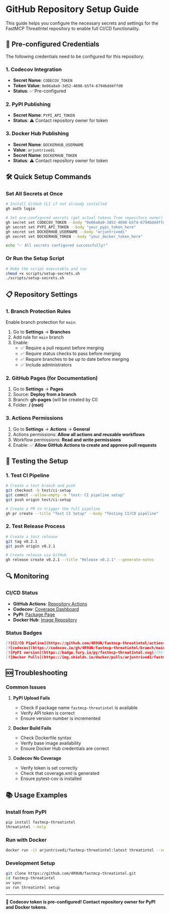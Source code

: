 # GitHub Repository Setup Guide

This guide helps you configure the necessary secrets and settings for the FastMCP ThreatIntel repository to enable full CI/CD functionality.

## 🔐 Pre-configured Credentials

The following credentials need to be configured for this repository:

### 1. Codecov Integration
- **Secret Name**: `CODECOV_TOKEN`
- **Token Value**: `0e06a8a9-3d52-4698-b5f4-6794bdd4ffd0`
- **Status**: ✅ Pre-configured

### 2. PyPI Publishing
- **Secret Name**: `PYPI_API_TOKEN`
- **Status**: ⚠️ Contact repository owner for token

### 3. Docker Hub Publishing
- **Secret Name**: `DOCKERHUB_USERNAME`
- **Value**: `arjuntrivedi`
- **Secret Name**: `DOCKERHUB_TOKEN`
- **Status**: ⚠️ Contact repository owner for token

## 🛠️ Quick Setup Commands

### Set All Secrets at Once
```bash
# Install GitHub CLI if not already installed
gh auth login

# Set pre-configured secrets (get actual tokens from repository owner)
gh secret set CODECOV_TOKEN --body "0e06a8a9-3d52-4698-b5f4-6794bdd4ffd0"
gh secret set PYPI_API_TOKEN --body "your_pypi_token_here"
gh secret set DOCKERHUB_USERNAME --body "arjuntrivedi"
gh secret set DOCKERHUB_TOKEN --body "your_docker_token_here"

echo "✅ All secrets configured successfully!"
```

### Or Run the Setup Script
```bash
# Make the script executable and run
chmod +x scripts/setup-secrets.sh
./scripts/setup-secrets.sh
```

## 📋 Repository Settings

### 1. Branch Protection Rules
Enable branch protection for `main`:
1. Go to **Settings** → **Branches**
2. Add rule for `main` branch
3. Enable:
   - ✅ Require a pull request before merging
   - ✅ Require status checks to pass before merging
   - ✅ Require branches to be up to date before merging
   - ✅ Include administrators

### 2. GitHub Pages (for Documentation)
1. Go to **Settings** → **Pages**
2. Source: **Deploy from a branch**
3. Branch: **gh-pages** (will be created by CI)
4. Folder: **/ (root)**

### 3. Actions Permissions
1. Go to **Settings** → **Actions** → **General**
2. Actions permissions: **Allow all actions and reusable workflows**
3. Workflow permissions: **Read and write permissions**
4. Enable: ✅ **Allow GitHub Actions to create and approve pull requests**

## 🚀 Testing the Setup

### 1. Test CI Pipeline
```bash
# Create a test branch and push
git checkout -b test/ci-setup
git commit --allow-empty -m "test: CI pipeline setup"
git push origin test/ci-setup

# Create a PR to trigger the full pipeline
gh pr create --title "Test CI Setup" --body "Testing CI/CD pipeline"
```

### 2. Test Release Process
```bash
# Create a test release
git tag v0.2.1
git push origin v0.2.1

# Create release via GitHub
gh release create v0.2.1 --title "Release v0.2.1" --generate-notes
```

## 🔍 Monitoring

### CI/CD Status
- **GitHub Actions**: [Repository Actions](https://github.com/4R9UN/fastmcp-threatintel/actions)
- **Codecov**: [Coverage Dashboard](https://codecov.io/gh/4R9UN/fastmcp-threatintel)
- **PyPI**: [Package Page](https://pypi.org/project/fastmcp-threatintel/)
- **Docker Hub**: [Image Repository](https://hub.docker.com/r/arjuntrivedi/fastmcp-threatintel)

### Status Badges
```markdown
[![CI/CD Pipeline](https://github.com/4R9UN/fastmcp-threatintel/actions/workflows/ci.yml/badge.svg)](https://github.com/4R9UN/fastmcp-threatintel/actions/workflows/ci.yml)
[![codecov](https://codecov.io/gh/4R9UN/fastmcp-threatintel/branch/main/graph/badge.svg?token=0e06a8a9-3d52-4698-b5f4-6794bdd4ffd0)](https://codecov.io/gh/4R9UN/fastmcp-threatintel)
[![PyPI version](https://badge.fury.io/py/fastmcp-threatintel.svg)](https://badge.fury.io/py/fastmcp-threatintel)
[![Docker Pulls](https://img.shields.io/docker/pulls/arjuntrivedi/fastmcp-threatintel)](https://hub.docker.com/r/arjuntrivedi/fastmcp-threatintel)
```

## 🆘 Troubleshooting

### Common Issues

1. **PyPI Upload Fails**
   - Check if package name `fastmcp-threatintel` is available
   - Verify API token is correct
   - Ensure version number is incremented

2. **Docker Build Fails**
   - Check Dockerfile syntax
   - Verify base image availability
   - Ensure Docker Hub credentials are correct

3. **Codecov No Coverage**
   - Verify token is set correctly
   - Check that coverage.xml is generated
   - Ensure pytest-cov is installed

## 📚 Usage Examples

### Install from PyPI
```bash
pip install fastmcp-threatintel
threatintel --help
```

### Run with Docker
```bash
docker run -it arjuntrivedi/fastmcp-threatintel:latest threatintel --version
```

### Development Setup
```bash
git clone https://github.com/4R9UN/fastmcp-threatintel.git
cd fastmcp-threatintel
uv sync
uv run threatintel setup
```

---

**🎉 Codecov token is pre-configured! Contact repository owner for PyPI and Docker tokens.**